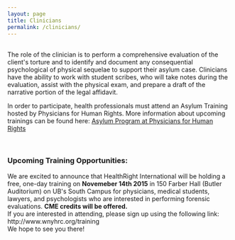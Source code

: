 ```yaml
---
layout: page
title: Clinicians
permalink: /clinicians/
---
```

<br>
The role of the clinician is to perform a comprehensive evaluation of the client's torture and to identify and document any consequential psychological of physical sequelae to support their asylum case. Clinicians have the ability to work with student scribes, who will take notes during the evaluation, assist with the physical exam, and prepare a draft of the narrative portion of the legal affidavit.

In order to participate, health professionals must attend an Asylum Training hosted by Physicians for Human Rights. 
More information about upcoming trainings can be found here: <a href="http://physiciansforhumanrights.org/training/asylum/">Asylum Program at Physicians for Human Rights</a>

<br>

<h3><strong>Upcoming Training Opportunities:</strong></h3> 
We are excited to announce that HealthRight International will be holding a free, one-day training on <strong>Novemeber 14th 2015</strong> in 150 Farber Hall (Butler Auditorium) on UB's South Campus for physicians, medical students, lawyers, and psychologists who are interested in performing forensic evaluations. <strong>CME credits will be offered.</strong>
<br>  
If you are interested in attending, please sign up using the following link: http://www.wnyhrc.org/training
<br>
We hope to see you there!